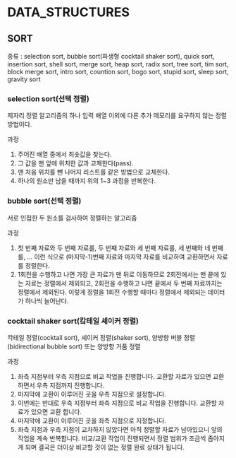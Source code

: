 # DATA_STRUCTURES
## SORT
종류 : selection sort, bubble sort(파생형 cocktail shaker sort), quick sort, insertion sort, shell sort, merge sort, heap sort, radix sort, tree sort, tim sort, block merge sort, intro sort, countion sort, bogo sort, stupid sort, sleep sort, gravity sort

### selection sort(선택 정렬)
제자리 정렬 알고리즘의 하나
입력 배열 이외에 다른 추가 메모리를 요구하지 않는 정렬 방법이다.

과정
1. 주어진 배열 중에서 최솟값을 찾는다.
2. 그 값을 맨 앞에 위치한 값과 교체한다(pass).
3. 맨 처음 위치를 뺀 나머지 리스트를 같은 방법으로 교체한다.
4. 하나의 원소만 남을 때까지 위의 1~3 과정을 반복한다.
  

### bubble sort(선택 정렬)
서로 인접한 두 원소를 검사하여 정렬하는 알고리즘

과정
1. 첫 번째 자료와 두 번째 자료를, 두 번째 자료와 세 번째 자료를, 세 번째와 네 번째를, … 이런 식으로 (마지막-1)번째 자료와 마지막 자료를 비교하여 교환하면서 자료를 정렬한다.
2. 1회전을 수행하고 나면 가장 큰 자료가 맨 뒤로 이동하므로 2회전에서는 맨 끝에 있는 자료는 정렬에서 제외되고, 2회전을 수행하고 나면 끝에서 두 번째 자료까지는 정렬에서 제외된다. 이렇게 정렬을 1회전 수행할 때마다 정렬에서 제외되는 데이터가 하나씩 늘어난다.

### cocktail shaker sort(캌테일 셰이커 정렬)
칵테일 정렬(cocktail sort), 셰이커 정렬(shaker sort), 양방향 버블 정렬(bidirectional bubble sort) 또는 양방향 거품 정렬

과정
1. 좌측 지점부터 우측 지점으로 비교 작업을 진행합니다. 교환할 자료가 있으면 교환하면서 우측 지점까지 진행합니다.
2. 마지막에 교환이 이루어진 곳을 우측 지점으로 설정합니다.
3. 이번에는 반대로 우측 지점부터 좌측 지점으로 비교 작업을 진행합니다. 교환할 자료가 있으면 교환 합니다.
4. 마지막에 교환이 이루어진 곳을 좌측 지점으로 지정합니다.
5. 좌측 지점과 우측 지점이 교차하지 않았다면 아직 정렬할 자료가 남아있으니 앞의 작업을 계속 반복합니다. 비교/교환 작업이 진행되면서 정렬 범위가 조금씩 좁아지게 되며 결국은 더이상 비교할 것이 없는 정렬 완료 상태가 됩니다.

